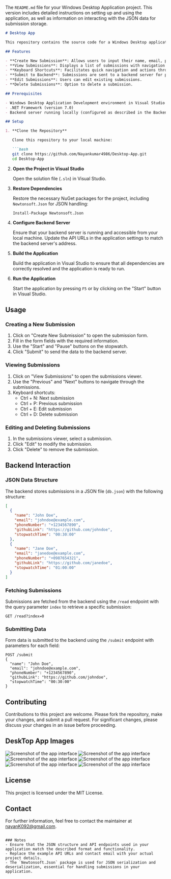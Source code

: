 The `README.md` file for your Windows Desktop Application project. This version includes detailed instructions on setting up and using the application, as well as information on interacting with the JSON data for submission storage.

```markdown
# Desktop App

This repository contains the source code for a Windows Desktop application developed in Visual Basic using Visual Studio. The application provides functionalities to create new form submissions, view existing submissions, and navigate through them using keyboard shortcuts.

## Features

- **Create New Submission**: Allows users to input their name, email, phone number, and GitHub repository link. It includes a stopwatch that can be started and paused.
- **View Submissions**: Displays a list of submissions with navigation buttons to view previous or next submissions.
- **Keyboard Shortcuts**: Facilitates quick navigation and actions through keyboard shortcuts.
- **Submit to Backend**: Submissions are sent to a backend server for processing and storage.
- **Edit Submissions**: Users can edit existing submissions.
- **Delete Submissions**: Option to delete a submission.

## Prerequisites

- Windows Desktop Application Development environment in Visual Studio
- .NET Framework (version 7.0)
- Backend server running locally (configured as described in the Backend Server Description section)

## Setup

1. **Clone the Repository**

   Clone this repository to your local machine:

   ```bash
   git clone https://github.com/Nayankumar4986/Desktop-App.git
   cd Desktop-App
   ```

2. **Open the Project in Visual Studio**

   Open the solution file (`.sln`) in Visual Studio.

3. **Restore Dependencies**

   Restore the necessary NuGet packages for the project, including `Newtonsoft.Json` for JSON handling:

   ```plaintext
   Install-Package Newtonsoft.Json
   ```

4. **Configure Backend Server**

   Ensure that your backend server is running and accessible from your local machine. Update the API URLs in the application settings to match the backend server's address.

5. **Build the Application**

   Build the application in Visual Studio to ensure that all dependencies are correctly resolved and the application is ready to run.

6. **Run the Application**

   Start the application by pressing `F5` or by clicking on the "Start" button in Visual Studio.

## Usage

### Creating a New Submission

1. Click on "Create New Submission" to open the submission form.
2. Fill in the form fields with the required information.
3. Use the "Start" and "Pause" buttons on the stopwatch.
4. Click "Submit" to send the data to the backend server.

### Viewing Submissions

1. Click on "View Submissions" to open the submissions viewer.
2. Use the "Previous" and "Next" buttons to navigate through the submissions.
3. Keyboard shortcuts:
   - Ctrl + N: Next submission
   - Ctrl + P: Previous submission
   - Ctrl + E: Edit submission
   - Ctrl + D: Delete submission

### Editing and Deleting Submissions

1. In the submissions viewer, select a submission.
2. Click "Edit" to modify the submission.
3. Click "Delete" to remove the submission.

## Backend Interaction

### JSON Data Structure

The backend stores submissions in a JSON file (`db.json`) with the following structure:

```json
[
  {
    "name": "John Doe",
    "email": "johndoe@example.com",
    "phoneNumber": "+1234567890",
    "githubLink": "https://github.com/johndoe",
    "stopwatchTime": "00:30:00"
  },
  {
    "name": "Jane Doe",
    "email": "janedoe@example.com",
    "phoneNumber": "+0987654321",
    "githubLink": "https://github.com/janedoe",
    "stopwatchTime": "01:00:00"
  }
]
```

### Fetching Submissions

Submissions are fetched from the backend using the `/read` endpoint with the query parameter `index` to retrieve a specific submission:

```
GET /read?index=0
```

### Submitting Data

Form data is submitted to the backend using the `/submit` endpoint with parameters for each field:

```
POST /submit
{
  "name": "John Doe",
  "email": "johndoe@example.com",
  "phoneNumber": "+1234567890",
  "githubLink": "https://github.com/johndoe",
  "stopwatchTime": "00:30:00"
}
```

## Contributing

Contributions to this project are welcome. Please fork the repository, make your changes, and submit a pull request. For significant changes, please discuss your changes in an issue before proceeding.

## DeskTop App Images 

![Screenshot of the app interface](https://github.com/Nayankumar4986/Desktop-App/blob/main/img/1.png)
![Screenshot of the app interface](https://github.com/Nayankumar4986/Desktop-App/blob/main/img/2.png)
![Screenshot of the app interface](https://github.com/Nayankumar4986/Desktop-App/blob/main/img/3.png)
![Screenshot of the app interface](https://github.com/Nayankumar4986/Desktop-App/blob/main/img/4.png)
![Screenshot of the app interface](https://github.com/Nayankumar4986/Desktop-App/blob/main/img/5.png)
![Screenshot of the app interface](https://github.com/Nayankumar4986/Desktop-App/blob/main/img/6.png)



## License

This project is licensed under the MIT License.

## Contact

For further information, feel free to contact the maintainer at nayanK092@gmail.com.

```

### Notes
- Ensure that the JSON structure and API endpoints used in your application match the described format and functionality.
- Replace the example API URLs and contact email with your actual project details.
- The `Newtonsoft.Json` package is used for JSON serialization and deserialization, essential for handling submissions in your application.
